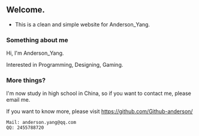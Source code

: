 ## Welcome.

- This is a clean and simple website for Anderson_Yang.

### Something about me

Hi, I'm Anderson_Yang.

Interested in Programming, Designing, Gaming.

### More things?

I'm now study in high school in China, so if you want to contact me, please email me.

If you want to know more, please visit <https://github.com/Github-anderson/>

```
Mail: anderson.yang@qq.com
QQ: 2455788720
````